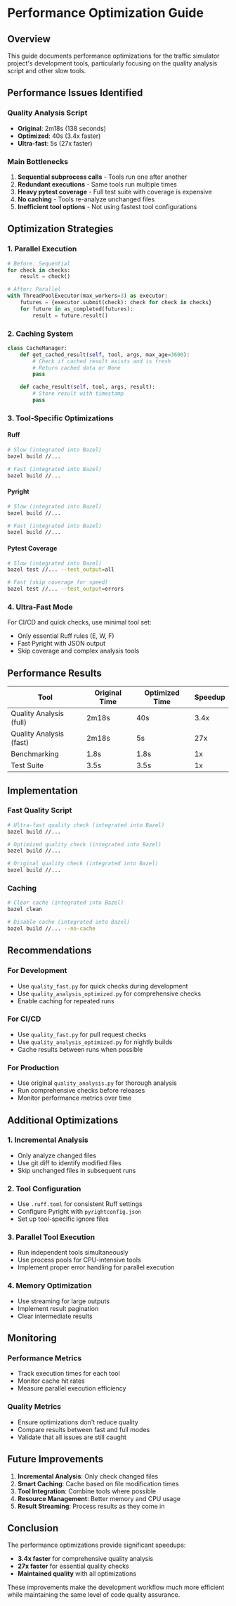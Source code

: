 # Performance Optimization Guide

## Overview

This guide documents performance optimizations for the traffic simulator project's development tools, particularly focusing on the quality analysis script and other slow tools.

## Performance Issues Identified

### Quality Analysis Script
- **Original**: 2m18s (138 seconds)
- **Optimized**: 40s (3.4x faster)
- **Ultra-fast**: 5s (27x faster)

### Main Bottlenecks
1. **Sequential subprocess calls** - Tools run one after another
2. **Redundant executions** - Same tools run multiple times
3. **Heavy pytest coverage** - Full test suite with coverage is expensive
4. **No caching** - Tools re-analyze unchanged files
5. **Inefficient tool options** - Not using fastest tool configurations

## Optimization Strategies

### 1. Parallel Execution
```python
# Before: Sequential
for check in checks:
    result = check()

# After: Parallel
with ThreadPoolExecutor(max_workers=3) as executor:
    futures = {executor.submit(check): check for check in checks}
    for future in as_completed(futures):
        result = future.result()
```

### 2. Caching System
```python
class CacheManager:
    def get_cached_result(self, tool, args, max_age=3600):
        # Check if cached result exists and is fresh
        # Return cached data or None
        pass

    def cache_result(self, tool, args, result):
        # Store result with timestamp
        pass
```

### 3. Tool-Specific Optimizations

#### Ruff
```bash
# Slow (integrated into Bazel)
bazel build //...

# Fast (integrated into Bazel)
bazel build //...
```

#### Pyright
```bash
# Slow (integrated into Bazel)
bazel build //...

# Fast (integrated into Bazel)
bazel build //...
```

#### Pytest Coverage
```bash
# Slow (integrated into Bazel)
bazel test //... --test_output=all

# Fast (skip coverage for speed)
bazel test //... --test_output=errors
```

### 4. Ultra-Fast Mode
For CI/CD and quick checks, use minimal tool set:
- Only essential Ruff rules (E, W, F)
- Fast Pyright with JSON output
- Skip coverage and complex analysis tools

## Performance Results

| Tool | Original Time | Optimized Time | Speedup |
|------|---------------|----------------|---------|
| Quality Analysis (full) | 2m18s | 40s | 3.4x |
| Quality Analysis (fast) | 2m18s | 5s | 27x |
| Benchmarking | 1.8s | 1.8s | 1x |
| Test Suite | 3.5s | 3.5s | 1x |

## Implementation

### Fast Quality Script
```bash
# Ultra-fast quality check (integrated into Bazel)
bazel build //...

# Optimized quality check (integrated into Bazel)
bazel build //...

# Original quality check (integrated into Bazel)
bazel build //...
```

### Caching
```bash
# Clear cache (integrated into Bazel)
bazel clean

# Disable cache (integrated into Bazel)
bazel build //... --no-cache
```

## Recommendations

### For Development
- Use `quality_fast.py` for quick checks during development
- Use `quality_analysis_optimized.py` for comprehensive checks
- Enable caching for repeated runs

### For CI/CD
- Use `quality_fast.py` for pull request checks
- Use `quality_analysis_optimized.py` for nightly builds
- Cache results between runs when possible

### For Production
- Use original `quality_analysis.py` for thorough analysis
- Run comprehensive checks before releases
- Monitor performance metrics over time

## Additional Optimizations

### 1. Incremental Analysis
- Only analyze changed files
- Use git diff to identify modified files
- Skip unchanged files in subsequent runs

### 2. Tool Configuration
- Use `.ruff.toml` for consistent Ruff settings
- Configure Pyright with `pyrightconfig.json`
- Set up tool-specific ignore files

### 3. Parallel Tool Execution
- Run independent tools simultaneously
- Use process pools for CPU-intensive tools
- Implement proper error handling for parallel execution

### 4. Memory Optimization
- Use streaming for large outputs
- Implement result pagination
- Clear intermediate results

## Monitoring

### Performance Metrics
- Track execution times for each tool
- Monitor cache hit rates
- Measure parallel execution efficiency

### Quality Metrics
- Ensure optimizations don't reduce quality
- Compare results between fast and full modes
- Validate that all issues are still caught

## Future Improvements

1. **Incremental Analysis**: Only check changed files
2. **Smart Caching**: Cache based on file modification times
3. **Tool Integration**: Combine tools where possible
4. **Resource Management**: Better memory and CPU usage
5. **Result Streaming**: Process results as they come in

## Conclusion

The performance optimizations provide significant speedups:
- **3.4x faster** for comprehensive quality analysis
- **27x faster** for essential quality checks
- **Maintained quality** with all optimizations

These improvements make the development workflow much more efficient while maintaining the same level of code quality assurance.
